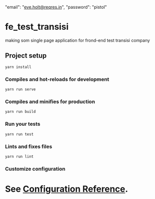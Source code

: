 "email": "eve.holt@reqres.in",
"password": "pistol"
# fe_test_transisi
making som single page application for frond-end test transisi company
## Project setup
```
yarn install
```

### Compiles and hot-reloads for development
```
yarn run serve
```

### Compiles and minifies for production
```
yarn run build
```

### Run your tests
```
yarn run test
```

### Lints and fixes files
```
yarn run lint
```

### Customize configuration
See [Configuration Reference](https://cli.vuejs.org/config/).
=======